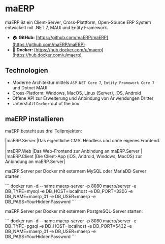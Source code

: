 # maERP

 maERP ist ein Client-Server, Cross-Plattform, Open-Source ERP System entwickelt mit .NET 7, MAUI und Entity Framework. 

* :house: **GitHub:** [https://github.com/maERP/maERP](https://github.com/maERP/maERP)
* :speech_balloon: **Docker:** [https://hub.docker.com/u/maerp](https://hub.docker.com/u/maerp)

## Technologien

* Moderne Architektur mittels `ASP.NET Core 7`, `Entity Framework Core 7` und Dotnet MAUI
* Cross-Platform: Windows, MacOS, Linux (Server), iOS, Android
* Offene API zur Erweiterung und Anbindung von Anwendungen Dritter
* Unterstützt `Docker` out of the box

## maERP installieren

maERP besteht aus drei Teilprojekten:

|maERP.Server |Das eigentliche CMS. Headless und ohne eigenes Frontend.                   |         
|maERP.Web    |Das Web-Frontend zur Anbindung an maERP.Server                             |
|maERP.Client |Die Client-App (iOS, Android, Windows, MacOS) zur Anbindung an maERP.Server|

maERP.Server per Docker mit externem MySQL oder MariaDB-Server starten:

´´´
docker run -d --name maerp-server -p 8080 maerp/server -e DB_TYPE=mysql -e DB_HOST=localhost -e DB_PORT=3306 -e DB_NAME=maerp_01 -e DB_USER=maerp -e DB_PASS=YourHiddenPassword
´´´

maERP.Server per Docker mit externem PostgreSQL-Server starten:

´´´
docker run -d --name maerp-server -p 8080 maerp/server -e DB_TYPE=pgsql -e DB_HOST=localhost -e DB_PORT=5432 -e DB_NAME=maerp_01 -e DB_USER=maerp -e DB_PASS=YourHiddenPassword
´´´